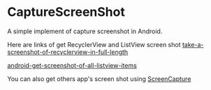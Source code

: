 # CaptureScreenShot

A simple implement of capture screenshot in Android.

Here are links of get RecyclerView and ListView screen shot
[take-a-screenshot-of-recyclerview-in-full-length](http://stackoverflow.com/questions/30085063/take-a-screenshot-of-recyclerview-in-full-length)

[android-get-screenshot-of-all-listview-items](http://stackoverflow.com/questions/12742343/android-get-screenshot-of-all-listview-items/12956881#12956881)

You can also get others app's screen shot using
[ScreenCapture](https://github.com/goodbranch/ScreenCapture)
